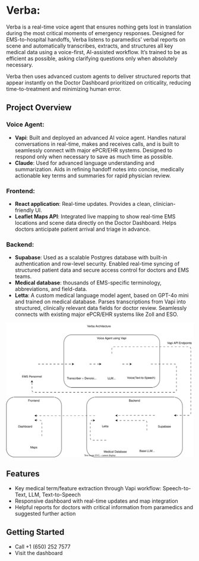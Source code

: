 # Verba: 
Verba is a real-time voice agent that ensures nothing gets lost in translation during the most critical moments of emergency responses. Designed for EMS-to-hospital handoffs, Verba listens to paramedics’ verbal reports on scene and automatically transcribes, extracts, and structures all key medical data using a voice-first, AI-assisted workflow. It’s trained to be as efficient as possible, asking clarifying questions only when absolutely necessary. 

Verba then uses advanced custom agents to deliver structured reports that appear instantly on the Doctor Dashboard prioritized on criticality, reducing time-to-treatment and minimizing human error.

## Project Overview
### Voice Agent:
- **Vapi**: Built and deployed an advanced AI voice agent. Handles natural conversations in real-time, makes and receives calls, and is built to seamlessly connect with major ePCR/EHR systems. Designed to respond only when necessary to save as much time as possible.
- **Claude**: Used for advanced language understanding and summarization. Aids in refining handoff notes into concise, medically actionable key terms and summaries for rapid physician review.

### Frontend: 
- **React application**: Real-time updates. Provides a clean, clinician-friendly UI.
- **Leaflet Maps API**: Integrated live mapping to show real-time EMS locations and scene data directly on the Doctor Dashboard. Helps doctors anticipate patient arrival and triage in advance.

### Backend: 
- **Supabase**: Used as a scalable Postgres database with built-in authentication and row-level security. Enabled real-time syncing of structured patient data and secure access control for doctors and EMS teams.
- **Medical database**: thousands of EMS-specific terminology, abbreviations, and field-data.
- **Letta**: A custom medical language model agent, based on GPT-4o mini and trained on medical database. Parses transcriptions from Vapi into structured, clinically relevant data fields for doctor review. Seamlessly connects with existing major ePCR/EHR systems like Zoll and ESO.

![Verba Flowchart](./images/Verba%20Flowchart.svg) 

## Features
- Key medical term/feature extraction through Vapi workflow: Speech-to-Text, LLM, Text-to-Speech
- Responsive dashboard with real-time updates and map integration
- Helpful reports for doctors with critical information from paramedics and suggested further action

## Getting Started
- Call +1 (650) 252 7577
- Visit the dashboard




